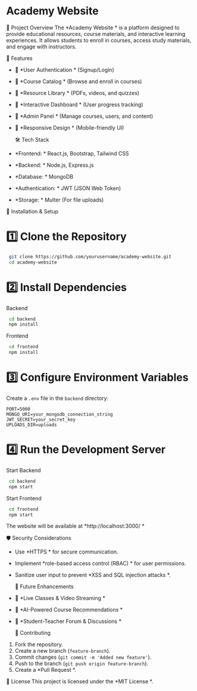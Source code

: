 # Academy Website

  📌 Project Overview
The  *Academy Website * is a platform designed to provide educational resources, course materials, and interactive learning experiences. It allows students to enroll in courses, access study materials, and engage with instructors.

  🚀 Features
- 🔹  *User Authentication * (Signup/Login)
- 🔹  *Course Catalog * (Browse and enroll in courses)
- 🔹  *Resource Library * (PDFs, videos, and quizzes)
- 🔹  *Interactive Dashboard * (User progress tracking)
- 🔹  *Admin Panel * (Manage courses, users, and content)
- 🔹  *Responsive Design * (Mobile-friendly UI)

  🛠️ Tech Stack
-  *Frontend: * React.js, Bootstrap, Tailwind CSS
-  *Backend: * Node.js, Express.js
-  *Database: * MongoDB
-  *Authentication: * JWT (JSON Web Token)
-  *Storage: * Multer (For file uploads)

  🔧 Installation & Setup
 # 1️⃣ Clone the Repository
```bash
 git clone https://github.com/yourusername/academy-website.git
 cd academy-website
```

 # 2️⃣ Install Dependencies
   Backend
```bash
 cd backend
 npm install
```
   Frontend
```bash
 cd frontend
 npm install
```

 # 3️⃣ Configure Environment Variables
Create a `.env` file in the `backend` directory:
```env
PORT=5000
MONGO_URI=your_mongodb_connection_string
JWT_SECRET=your_secret_key
UPLOADS_DIR=uploads
```

 # 4️⃣ Run the Development Server
   Start Backend
```bash
 cd backend
 npm start
```
   Start Frontend
```bash
 cd frontend
 npm start
```
The website will be available at  *http://localhost:3000/ *

  🛡️ Security Considerations
- Use  *HTTPS * for secure communication.
- Implement  *role-based access control (RBAC) * for user permissions.
- Sanitize user input to prevent  *XSS and SQL injection attacks *.

  📝 Future Enhancements
- 🔹  *Live Classes & Video Streaming *
- 🔹  *AI-Powered Course Recommendations *
- 🔹  *Student-Teacher Forum & Discussions *

  👥 Contributing
1. Fork the repository.
2. Create a new branch (`feature-branch`).
3. Commit changes (`git commit -m 'Added new feature'`).
4. Push to the branch (`git push origin feature-branch`).
5. Create a  *Pull Request *.

  📜 License
This project is licensed under the  *MIT License *.


